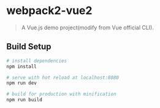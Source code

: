 # webpack2-vue2

> A Vue.js demo project(modify from Vue official CLI).

## Build Setup

``` bash
# install dependencies
npm install

# serve with hot reload at localhost:8080
npm run dev

# build for production with minification
npm run build
```

